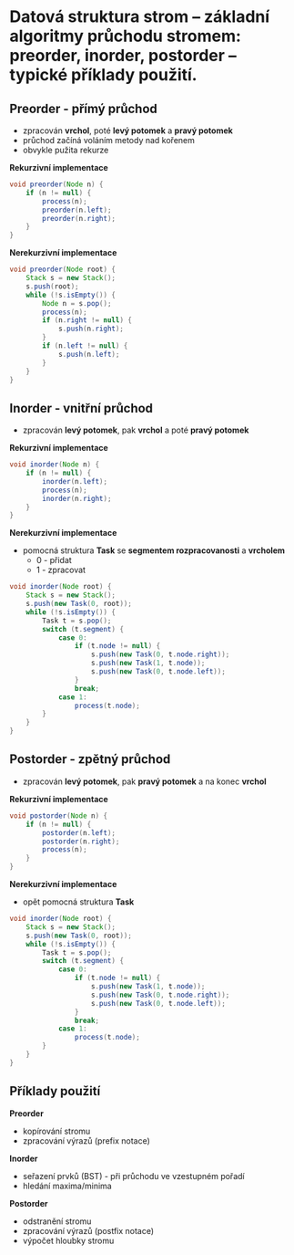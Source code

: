 # Datová struktura strom – základní algoritmy průchodu stromem: preorder, inorder, postorder – typické příklady použití.

## Preorder - přímý průchod

- zpracován **vrchol**, poté **levý potomek** a **pravý potomek**
- průchod začíná voláním metody nad kořenem
- obvykle pužita rekurze

**Rekurzivní implementace**
```java
void preorder(Node n) {
	if (n != null) {
		process(n);
		preorder(n.left);
		preorder(n.right);
	}
}
```

**Nerekurzivní implementace**
```java
void preorder(Node root) {
	Stack s = new Stack();
	s.push(root);
	while (!s.isEmpty()) {
		Node n = s.pop();
		process(n);
		if (n.right != null) {
			s.push(n.right);
		}
		if (n.left != null) {
			s.push(n.left);
		}
	}
}
```

## Inorder - vnitřní průchod

- zpracován **levý potomek**, pak **vrchol** a poté **pravý potomek** 

**Rekurzivní implementace**
```java
void inorder(Node n) {
	if (n != null) {
		inorder(n.left);
		process(n);
		inorder(n.right);
	}
}
```

**Nerekurzivní implementace**
- pomocná struktura **Task** se **segmentem rozpracovanosti** a **vrcholem**
	- 0 - přidat
	- 1 - zpracovat
```java
void inorder(Node root) {
	Stack s = new Stack();
	s.push(new Task(0, root));
	while (!s.isEmpty()) {
		Task t = s.pop();
		switch (t.segment) {
			case 0:
				if (t.node != null) {
					s.push(new Task(0, t.node.right));
					s.push(new Task(1, t.node));
					s.push(new Task(0, t.node.left));
				}
				break;
			case 1:
				process(t.node);
		}
	}
}
```

## Postorder - zpětný průchod

- zpracován **levý potomek**, pak **pravý potomek** a na konec **vrchol**

**Rekurzivní implementace**
```java
void postorder(Node n) {
	if (n != null) {
		postorder(n.left);
		postorder(n.right);
		process(n);
	}
}
```

**Nerekurzivní implementace**
- opět pomocná struktura **Task**

```java
void inorder(Node root) {
	Stack s = new Stack();
	s.push(new Task(0, root));
	while (!s.isEmpty()) {
		Task t = s.pop();
		switch (t.segment) {
			case 0:
				if (t.node != null) {
					s.push(new Task(1, t.node));
					s.push(new Task(0, t.node.right));
					s.push(new Task(0, t.node.left));
				}
				break;
			case 1:
				process(t.node);
		}
	}
}
```

## Příklady použití

**Preorder**
- kopírování stromu
- zpracování výrazů (prefix notace)

**Inorder**
- seřazení prvků (BST) - při průchodu ve vzestupném pořadí
- hledání maxima/minima

**Postorder**
- odstranění stromu
- zpracování výrazů (postfix notace)
- výpočet hloubky stromu